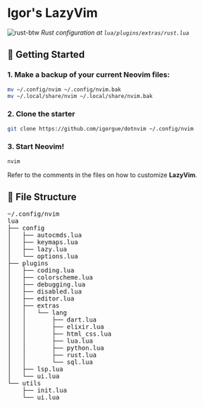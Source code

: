 # Igor's LazyVim

![rust-btw](https://user-images.githubusercontent.com/7014/219984419-84b6829f-2926-4576-96b6-cbe20708b007.png) *Rust configuration at `lua/plugins/extras/rust.lua`*

## 🚀 Getting Started

### 1. Make a backup of your current Neovim files:

```sh
mv ~/.config/nvim ~/.config/nvim.bak
mv ~/.local/share/nvim ~/.local/share/nvim.bak
```

### 2. Clone the starter

```sh
git clone https://github.com/igorgue/dotnvim ~/.config/nvim
```

### 3. Start Neovim!

```sh
nvim
```

Refer to the comments in the files on how to customize **LazyVim**.

## 📂 File Structure

<pre>
~/.config/nvim
lua
├── config
│   ├── autocmds.lua
│   ├── keymaps.lua
│   ├── lazy.lua
│   └── options.lua
├── plugins
│   ├── coding.lua
│   ├── colorscheme.lua
│   ├── debugging.lua
│   ├── disabled.lua
│   ├── editor.lua
│   ├── extras
│   │   └── lang
│   │       ├── dart.lua
│   │       ├── elixir.lua
│   │       ├── html_css.lua
│   │       ├── lua.lua
│   │       ├── python.lua
│   │       ├── rust.lua
│   │       └── sql.lua
│   ├── lsp.lua
│   └── ui.lua
└── utils
    ├── init.lua
    └── ui.lua
</pre>
